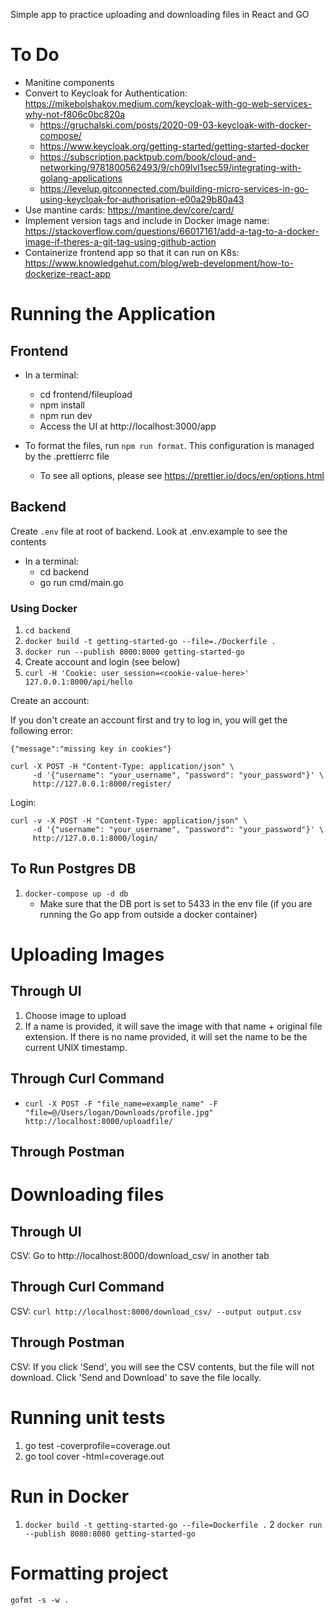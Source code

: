 Simple app to practice uploading and downloading files in React and GO

# To Do

- Manitine components
- Convert to Keycloak for Authentication: https://mikebolshakov.medium.com/keycloak-with-go-web-services-why-not-f806c0bc820a
    - https://gruchalski.com/posts/2020-09-03-keycloak-with-docker-compose/
    - https://www.keycloak.org/getting-started/getting-started-docker
    - https://subscription.packtpub.com/book/cloud-and-networking/9781800562493/9/ch09lvl1sec59/integrating-with-golang-applications
    - https://levelup.gitconnected.com/building-micro-services-in-go-using-keycloak-for-authorisation-e00a29b80a43
- Use mantine cards: https://mantine.dev/core/card/
- Implement version tags and include in Docker image name: https://stackoverflow.com/questions/66017161/add-a-tag-to-a-docker-image-if-theres-a-git-tag-using-github-action
- Containerize frontend app so that it can run on K8s: https://www.knowledgehut.com/blog/web-development/how-to-dockerize-react-app

# Running the Application

## Frontend

- In a terminal:
    - cd frontend/fileupload
    - npm install
    - npm run dev
    - Access the UI at http://localhost:3000/app

- To format the files, run ```npm run format```. This configuration is managed by the .prettierrc file
    - To see all options, please see https://prettier.io/docs/en/options.html

## Backend

Create ```.env``` file at root of backend. Look at .env.example to see the contents

- In a terminal:
    - cd backend
    - go run cmd/main.go

### Using Docker

1. `cd backend`
2. `docker build -t getting-started-go --file=./Dockerfile .`
3. `docker run --publish 8000:8000 getting-started-go`
4. Create account and login (see below)
5. `curl -H 'Cookie: user_session=<cookie-value-here>' 127.0.0.1:8000/api/hello`

Create an account:

If you don't create an account first and try to log in, you will get the following error:

`{"message":"missing key in cookies"}`

```
curl -X POST -H "Content-Type: application/json" \
     -d '{"username": "your_username", "password": "your_password"}' \
     http://127.0.0.1:8000/register/
```

Login:

```
curl -v -X POST -H "Content-Type: application/json" \
     -d '{"username": "your_username", "password": "your_password"}' \
     http://127.0.0.1:8000/login/
```

## To Run Postgres DB

1. `docker-compose up -d db`
    - Make sure that the DB port is set to 5433 in the env file (if you are running the Go app from outside a docker container)

# Uploading Images
## Through UI

1. Choose image to upload
2. If a name is provided, it will save the image with that name + original file extension. If there is no name provided, it will set the name to be the current UNIX timestamp.

## Through Curl Command

- `curl -X POST -F "file_name=example_name" -F "file=@/Users/logan/Downloads/profile.jpg" http://localhost:8000/uploadfile/`

## Through Postman

# Downloading files

## Through UI

CSV: Go to http://localhost:8000/download_csv/ in another tab

## Through Curl Command

CSV: `curl http://localhost:8000/download_csv/ --output output.csv`

## Through Postman

CSV: If you click 'Send', you will see the CSV contents, but the file will not download. Click 'Send and Download' to save the file locally.

# Running unit tests

1. go test -coverprofile=coverage.out
2. go tool cover -html=coverage.out

# Run in Docker

1. ```docker build -t getting-started-go --file=Dockerfile .```
2 ```docker run --publish 8080:8080 getting-started-go```

# Formatting project

`gofmt -s -w .`